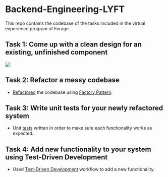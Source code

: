 
# Backend-Engineering-LYFT
This repo contains the codebase of the tasks included in the virtual experience program of Forage.

## Task 1: Come up with a clean design for an existing, unfinished component

<p> 
<img src="https://user-images.githubusercontent.com/104893311/223554997-37bbfb15-9cc4-4c06-9264-5226cb5a0524.png">
</p>

## Task 2: Refactor a messy codebase
* [Refactored](https://sourcemaking.com/refactoring) the codebase using [Factory Pattern](https://refactoring.guru/design-patterns/factory-method).

## Task 3: Write unit tests for your newly refactored system
* Unit [tests](https://martinfowler.com/bliki/UnitTest.html) written in order to make sure each functionality works as expected.

## Task 4: Add new functionality to your system using Test-Driven Development
* Used [Test-Driven Development](http://www.butunclebob.com/ArticleS.UncleBob.TheThreeRulesOfTdd) workflow to add a new functionality.
